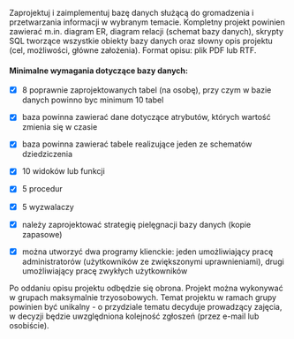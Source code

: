 Zaprojektuj i zaimplementuj bazę danych służącą do gromadzenia i przetwarzania informacji w wybranym temacie. Kompletny projekt powinien zawierać m.in. diagram ER, diagram relacji (schemat bazy danych), skrypty SQL tworzące wszystkie obiekty bazy danych oraz słowny opis projektu (cel, możliwości, główne założenia). Format opisu: plik PDF lub RTF.

#### Minimalne wymagania dotyczące bazy danych: ####

- [x] 8 poprawnie zaprojektowanych tabel (na osobę), przy czym w bazie danych powinno byc minimum 10 tabel
- [x] baza powinna zawierać dane dotyczące atrybutów, których wartość zmienia się w czasie
- [x] baza powinna zawierać tabele realizujące jeden ze schematów dziedziczenia
- [x] 10 widoków lub funkcji
- [x] 5 procedur
- [x] 5 wyzwalaczy
- [x] należy zaprojektować strategię pielęgnacji bazy danych (kopie zapasowe)
- [x] można utworzyć dwa programy klienckie: jeden umożliwiający pracę administratorów (użytkowników ze zwiększonymi uprawnieniami), drugi umożliwiający pracę zwykłych użytkowników


Po oddaniu opisu projektu odbędzie się obrona. Projekt można wykonywać w grupach maksymalnie trzyosobowych. Temat projektu w ramach grupy powinien być unikalny - o przydziale tematu decyduje prowadzący zajęcia, w decyzji będzie uwzględniona kolejność zgłoszeń (przez e-mail lub osobiście).
